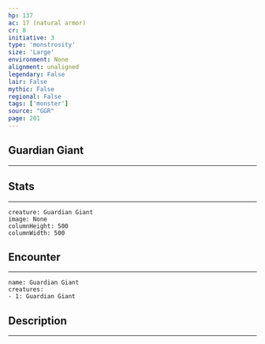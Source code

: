 ```yaml
---
hp: 137
ac: 17 (natural armor)
cr: 8
initiative: 3
type: 'monstrosity'    
size: 'Large'
environment: None
alignment: unaligned
legendary: False
lair: False
mythic: False
regional: False
tags: ['monster']
source: "GGR"
page: 201
---
```


## Guardian Giant
---



## Stats
---

```statblock
creature: Guardian Giant
image: None
columnHeight: 500
columnWidth: 500
```

## Encounter
---

```encounter-table
name: Guardian Giant
creatures:
- 1: Guardian Giant
```

## Description
---




